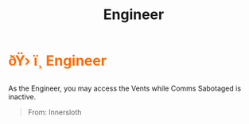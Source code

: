 ﻿---
lang: en-US
title: Engineer
prev: Detective
next: GuardianAngel
---
# <font color="#FF6A00">ðŸ› ï¸ <b>Engineer</b></font> <Badge text="Vanilla" type="tip" vertical="middle"/>

As the Engineer, you may access the Vents while Comms Sabotaged is inactive.<br>
> From: Innersloth